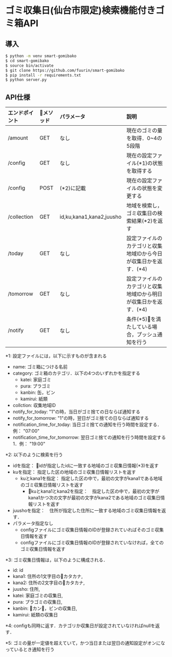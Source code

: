 # ゴミ収集日(仙台市限定)検索機能付きゴミ箱API

## 導入
``` bash
$ python -m venv smart-gomibako
$ cd smart-gomibako
$ source bin/activate
$ git clone https://github.com/fuurin/smart-gomibako
$ pip install -r requirements.txt
$ python server.py
```

## API仕様

|エンドポイント|メソッド|パラメータ|説明|
|:--|:--|:--|:--|
|/amount|GET|なし|現在のゴミの量を取得．0~4の5段階|
|/config|GET|なし|現在の設定ファイル(*1)の状態を取得する|
|/config|POST|(*2)に記載|現在の設定ファイルの状態を変更する|
|/collection|GET|id,ku,kana1,kana2,juusho|地域を検索し，ゴミ収集日の検索結果(*2)を返す|
|/today|GET|なし|設定ファイルのカテゴリと収集地域IDから今日が収集日かを返す．(*4)|
|/tomorrow|GET|なし|設定ファイルのカテゴリと収集地域IDから明日が収集日かを返す．(*4)|
|/notify|GET|なし|条件(*5)を満たしている場合，プッシュ通知を行う

*1: 設定ファイルには，以下に示すものが含まれる
- name: ゴミ箱につける名前
- category: ゴミ箱のカテゴリ．以下の4つのいずれかを指定する
    - katei: 家庭ゴミ
    - pura: プラゴミ
    - kanbin: 缶，ビン
    - kamirui: 紙類
- collction: 収集地域ID
- notify_for_today: "1"の時，当日がゴミ捨ての日ならば通知する
- notify_for_tomorrow: "1"の時，翌日がゴミ捨ての日ならば通知する
- notification_time_for_today: 当日ゴミ捨ての通知を行う時間を設定する．例： "07:00"
- notification_time_for_tomorrow: 翌日ゴミ捨ての通知を行う時間を設定する1．例： "19:00"

*2: 以下のように検索を行う
- idを指定： idが指定したidに一致する地域のゴミ収集日情報(*3)を返す
- kuを指定： 指定した区の地域のゴミ収集日情報リストを返す
  - kuとkana1を指定： 指定した区の中で，最初の文字がkana1である地域のゴミ収集日情報リストを返す
    - kuとkana1とkana2を指定：　指定した区の中で，最初の文字がkana1かつ次の文字が最初の文字がkana2である地域のゴミ収集日情報リストを返す
- juushoを指定：　住所が指定した住所に一致する地域のゴミ収集日情報を返す．
- パラメータ指定なし
    - configファイルにゴミ収集日情報のIDが登録されていればそのゴミ収集日情報を返す
    - configファイルにゴミ収集日情報のIDが登録されていなければ，全てのゴミ収集日情報を返す

*3: ゴミ収集日情報は，以下のように構成される．
- id: id
- kana1: 住所の1文字目のカタカナ,
- kana2: 住所の2文字目のカタカナ,
- juusho: 住所,
- katei: 家庭ゴミの収集日,
- pura: プラゴミの収集日,
- kanbin: カン，ビンの収集日,
- kamirui: 紙類の収集日

*4: configも同時に返す．カテゴリか収集日が設定されていなければnullを返す．

*5: ゴミの量が一定値を超えていて，かつ当日または翌日の通知設定がオンになっているとき通知を行う
